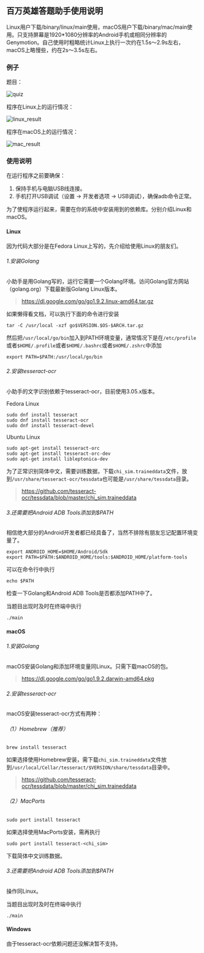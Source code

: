 ## 百万英雄答题助手使用说明

Linux用户下载/binary/linux/main使用，macOS用户下载/binary/mac/main使用。只支持屏幕是1920*1080分辨率的Android手机或相同分辨率的Genymotion。自己使用时粗略统计Linux上执行一次约在1.5s～2.9s左右，macOS上略慢些，约在2s～3.5s左右。

### 例子

题目：

![quiz](http://omohqogal.bkt.clouddn.com/quiz.png)

程序在Linux上的运行情况：

![linux_result](http://omohqogal.bkt.clouddn.com/linux_result.png)

程序在macOS上的运行情况：

![mac_result](http://omohqogal.bkt.clouddn.com/mac_result.png)


### 使用说明

在运行程序之前要确保：
1. 保持手机与电脑USB线连接。
2. 手机打开USB调试（设置 -> 开发者选项 -> USB调试），确保adb命令正常。

为了使程序运行起来，需要在你的系统中安装用到的依赖库。分别介绍Linux和macOS。

#### Linux

因为代码大部分是在Fedora Linux上写的，先介绍给使用Linux的朋友们。

###### 1.安装Golang

小助手是用Golang写的，运行它需要一个Golang环境。访问Golang官方网站（golang.org）下载最新版Golang Linux版本。

> https://dl.google.com/go/go1.9.2.linux-amd64.tar.gz

如果懒得看文档，可以执行下面的命令进行安装

    tar -C /usr/local -xzf go$VERSION.$OS-$ARCH.tar.gz

然后把`/usr/local/go/bin`加入到PATH环境变量，通常情况下是在`/etc/profile`或者`$HOME/.profile`或者`$HOME/.bashrc`或者`$HOME/.zshrc`中添加

    export PATH=$PATH:/usr/local/go/bin

###### 2.安装tesseract-ocr

小助手的文字识别依赖于tesseract-ocr，目前使用3.05.x版本。

Fedora Linux

    sudo dnf install tesseract
    sudo dnf install tesseract-ocr
    sudo dnf install tesseract-devel

Ubuntu Linux

    sudo apt-get install tesseract-orc
    sudo apt-get install tesseract-orc-dev
    sudo apt-get install libleptonica-dev

为了正常识别简体中文，需要训练数据，下载`chi_sim.traineddata`文件，放到`/usr/share/tesseract-ocr/tessdata`也可能是`/usr/share/tessdata`目录。

> https://github.com/tesseract-ocr/tessdata/blob/master/chi_sim.traineddata

###### 3.还需要把Android ADB Tools添加到$PATH

相信绝大部分的Android开发者都已经具备了，当然不排除有朋友忘记配置环境变量了。

    export ANDROID_HOME=$HOME/Android/Sdk
    export PATH=$PATH:$ANDROID_HOME/tools:$ANDROID_HOME/platform-tools

可以在命令行中执行

    echo $PATH
    
检查一下Golang和Android ADB Tools是否都添加PATH中了。

当题目出现时及时在终端中执行
    
    ./main

#### macOS

###### 1.安装Golang

macOS安装Golang和添加环境变量同Linux。只需下载macOS的包。

> https://dl.google.com/go/go1.9.2.darwin-amd64.pkg

###### 2.安装tesseract-ocr

macOS安装tesseract-ocr方式有两种：

###### （1）Homebrew（推荐）

    brew install tesseract

如果选择使用Homebrew安装，需下载`chi_sim.traineddata`文件放到`/usr/local/Cellar/tesseract/$VERSION/share/tessdata`目录中。

> https://github.com/tesseract-ocr/tessdata/blob/master/chi_sim.traineddata

###### （2）MacPorts

    sudo port install tesseract

如果选择使用MacPorts安装，需再执行

    sudo port install tesseract-<chi_sim>

下载简体中文训练数据。

###### 3.还需要把Android ADB Tools添加到$PATH

操作同Linux。

当题目出现时及时在终端中执行
    
    ./main

#### Windows

由于tesseract-ocr依赖问题还没解决暂不支持。

